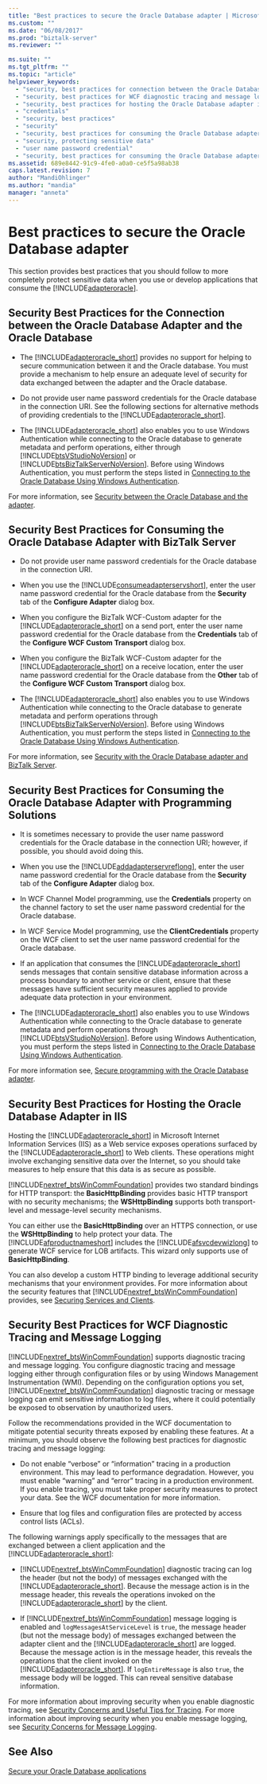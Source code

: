 ```yaml
---
title: "Best practices to secure the Oracle Database adapter | Microsoft Docs"
ms.custom: ""
ms.date: "06/08/2017"
ms.prod: "biztalk-server"
ms.reviewer: ""

ms.suite: ""
ms.tgt_pltfrm: ""
ms.topic: "article"
helpviewer_keywords: 
  - "security, best practices for connection between the Oracle Database adapter and the Oracle database"
  - "security, best practices for WCF diagnostic tracing and message logging"
  - "security, best practices for hosting the Oracle Database adapter in IIS"
  - "credentials"
  - "security, best practices"
  - "security"
  - "security, best practices for consuming the Oracle Database adapter with BizTalk Server"
  - "security, protecting sensitive data"
  - "user name password credential"
  - "security, best practices for consuming the Oracle Database adapter with programming solutions"
ms.assetid: 689e8442-91c9-4fe0-a0a0-ce5f5a98ab38
caps.latest.revision: 7
author: "MandiOhlinger"
ms.author: "mandia"
manager: "anneta"
---
```

# Best practices to secure the Oracle Database adapter
This section provides best practices that you should follow to more completely protect sensitive data when you use or develop applications that consume the [!INCLUDE[adapteroracle](../../includes/adapteroracle-md.md)].  
  
## Security Best Practices for the Connection between the Oracle Database Adapter and the Oracle Database  
  
-   The [!INCLUDE[adapteroracle_short](../../includes/adapteroracle-short-md.md)] provides no support for helping to secure communication between it and the Oracle database. You must provide a mechanism to help ensure an adequate level of security for data exchanged between the adapter and the Oracle database.  
  
-   Do not provide user name password credentials for the Oracle database in the connection URI. See the following sections for alternative methods of providing credentials to the [!INCLUDE[adapteroracle_short](../../includes/adapteroracle-short-md.md)].  
  
-   The [!INCLUDE[adapteroracle_short](../../includes/adapteroracle-short-md.md)] also enables you to use Windows Authentication while connecting to the Oracle database to generate metadata and perform operations, either through [!INCLUDE[btsVStudioNoVersion](../../includes/btsvstudionoversion-md.md)] or [!INCLUDE[btsBizTalkServerNoVersion](../../includes/btsbiztalkservernoversion-md.md)]. Before using Windows Authentication, you must perform the steps listed in [Connecting to the Oracle Database Using Windows Authentication](../../adapters-and-accelerators/adapter-oracle-database/connect-to-the-oracle-database-using-windows-authentication.md).  
  
 For more information, see [Security between the Oracle Database and the adapter](../../adapters-and-accelerators/adapter-oracle-database/security-between-the-oracle-database-and-the-adapter.md).  
  
## Security Best Practices for Consuming the Oracle Database Adapter with BizTalk Server  
  
-   Do not provide user name password credentials for the Oracle database in the connection URI.  
  
-   When you use the [!INCLUDE[consumeadapterservshort](../../includes/consumeadapterservshort-md.md)], enter the user name password credential for the Oracle database from the **Security** tab of the **Configure Adapter** dialog box.  
  
-   When you configure the BizTalk WCF-Custom adapter for the [!INCLUDE[adapteroracle_short](../../includes/adapteroracle-short-md.md)] on a send port, enter the user name password credential for the Oracle database from the **Credentials** tab of the **Configure WCF Custom Transport** dialog box.  
  
-   When you configure the BizTalk WCF-Custom adapter for the [!INCLUDE[adapteroracle_short](../../includes/adapteroracle-short-md.md)] on a receive location, enter the user name password credential for the Oracle database from the **Other** tab of the **Configure WCF Custom Transport** dialog box.  
  
-   The [!INCLUDE[adapteroracle_short](../../includes/adapteroracle-short-md.md)] also enables you to use Windows Authentication while connecting to the Oracle database to generate metadata and perform operations through [!INCLUDE[btsBizTalkServerNoVersion](../../includes/btsbiztalkservernoversion-md.md)]. Before using Windows Authentication, you must perform the steps listed in [Connecting to the Oracle Database Using Windows Authentication](../../adapters-and-accelerators/adapter-oracle-database/connect-to-the-oracle-database-using-windows-authentication.md).  
  
 For more information, see [Security with the Oracle Database adapter and BizTalk Server](../../adapters-and-accelerators/adapter-oracle-database/security-with-the-oracle-database-adapter-and-biztalk-server.md).
  
## Security Best Practices for Consuming the Oracle Database Adapter with Programming Solutions  
  
-   It is sometimes necessary to provide the user name password credentials for the Oracle database in the connection URI; however, if possible, you should avoid doing this.  
  
-   When you use the [!INCLUDE[addadapterservreflong](../../includes/addadapterservreflong-md.md)], enter the user name password credential for the Oracle database from the **Security** tab of the **Configure Adapter** dialog box.  
  
-   In WCF Channel Model programming, use the **Credentials** property on the channel factory to set the user name password credential for the Oracle database.  
  
-   In WCF Service Model programming, use the **ClientCredentials** property on the WCF client to set the user name password credential for the Oracle database.  
  
-   If an application that consumes the [!INCLUDE[adapteroracle_short](../../includes/adapteroracle-short-md.md)] sends messages that contain sensitive database information across a process boundary to another service or client, ensure that these messages have sufficient security measures applied to provide adequate data protection in your environment.  
  
-   The [!INCLUDE[adapteroracle_short](../../includes/adapteroracle-short-md.md)] also enables you to use Windows Authentication while connecting to the Oracle database to generate metadata and perform operations through [!INCLUDE[btsVStudioNoVersion](../../includes/btsvstudionoversion-md.md)]. Before using Windows Authentication, you must perform the steps listed in [Connecting to the Oracle Database Using Windows Authentication](../../adapters-and-accelerators/adapter-oracle-database/connect-to-the-oracle-database-using-windows-authentication.md).  
  
 For more information see, [Secure programming with the Oracle Database adapter](../../adapters-and-accelerators/adapter-oracle-database/secure-programming-with-the-oracle-database-adapter.md).  
  
## Security Best Practices for Hosting the Oracle Database Adapter in IIS  
 Hosting the [!INCLUDE[adapteroracle_short](../../includes/adapteroracle-short-md.md)] in Microsoft Internet Information Services (IIS) as a Web service exposes operations surfaced by the [!INCLUDE[adapteroracle_short](../../includes/adapteroracle-short-md.md)] to Web clients. These operations might involve exchanging sensitive data over the Internet, so you should take measures to help ensure that this data is as secure as possible.  
  
 [!INCLUDE[nextref_btsWinCommFoundation](../../includes/nextref-btswincommfoundation-md.md)] provides two standard bindings for HTTP transport: the **BasicHttpBinding** provides basic HTTP transport with no security mechanisms; the **WSHttpBinding** supports both transport-level and message-level security mechanisms.  
  
 You can either use the **BasicHttpBinding** over an HTTPS connection, or use the **WSHttpBinding** to help protect your data. The [!INCLUDE[afproductnameshort](../../includes/afproductnameshort-md.md)] includes the [!INCLUDE[afsvcdevwizlong](../../includes/afsvcdevwizlong-md.md)] to generate WCF service for LOB artifacts. This wizard only supports use of **BasicHttpBinding**.  
  
 You can also develop a custom HTTP binding to leverage additional security mechanisms that your environment provides. For more information about the security features that [!INCLUDE[nextref_btsWinCommFoundation](../../includes/nextref-btswincommfoundation-md.md)] provides, see [Securing Services and Clients](https://msdn.microsoft.com/library/ms734736.aspx).  
  
## Security Best Practices for WCF Diagnostic Tracing and Message Logging  
 [!INCLUDE[nextref_btsWinCommFoundation](../../includes/nextref-btswincommfoundation-md.md)] supports diagnostic tracing and message logging. You configure diagnostic tracing and message logging either through configuration files or by using Windows Management Instrumentation (WMI). Depending on the configuration options you set, [!INCLUDE[nextref_btsWinCommFoundation](../../includes/nextref-btswincommfoundation-md.md)] diagnostic tracing or message logging can emit sensitive information to log files, where it could potentially be exposed to observation by unauthorized users.  
  
 Follow the recommendations provided in the WCF documentation to mitigate potential security threats exposed by enabling these features. At a minimum, you should observe the following best practices for diagnostic tracing and message logging:  
  
-   Do not enable “verbose” or “information” tracing in a production environment. This may lead to performance degradation. However, you must enable “warning” and “error” tracing in a production environment. If you enable tracing, you must take proper security measures to protect your data. See the WCF documentation for more information.  
  
-   Ensure that log files and configuration files are protected by access control lists (ACLs).  
  
 The following warnings apply specifically to the messages that are exchanged between a client application and the [!INCLUDE[adapteroracle_short](../../includes/adapteroracle-short-md.md)]:  
  
-   [!INCLUDE[nextref_btsWinCommFoundation](../../includes/nextref-btswincommfoundation-md.md)] diagnostic tracing can log the header (but not the body) of messages exchanged with the [!INCLUDE[adapteroracle_short](../../includes/adapteroracle-short-md.md)]. Because the message action is in the message header, this reveals the operations invoked on the [!INCLUDE[adapteroracle_short](../../includes/adapteroracle-short-md.md)] by the client.  
  
-   If [!INCLUDE[nextref_btsWinCommFoundation](../../includes/nextref-btswincommfoundation-md.md)] message logging is enabled and `logMessagesAtServiceLevel` is `true`, the message header (but not the message body) of messages exchanged between the adapter client and the [!INCLUDE[adapteroracle_short](../../includes/adapteroracle-short-md.md)] are logged. Because the message action is in the message header, this reveals the operations that the client invoked on the [!INCLUDE[adapteroracle_short](../../includes/adapteroracle-short-md.md)]. If `logEntireMessage` is also `true`, the message body will be logged. This can reveal sensitive database information.  
  
 For more information about improving security when you enable diagnostic tracing, see [Security Concerns and Useful Tips for Tracing](https://msdn.microsoft.com/library/ms733053.aspx). For more information about improving security when you enable message logging, see [Security Concerns for Message Logging](https://msdn.microsoft.com/library/ms730318.aspx). 
  
## See Also  
[Secure your Oracle Database applications](../../adapters-and-accelerators/adapter-oracle-database/secure-your-oracle-database-applications.md)